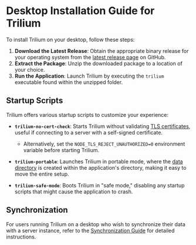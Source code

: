 # Desktop Installation Guide for Trilium

To install Trilium on your desktop, follow these steps:

1. **Download the Latest Release**: Obtain the appropriate binary release for your operating system from the [latest release page](https://github.com/TriliumNext/Notes/releases/latest) on GitHub.
2. **Extract the Package**: Unzip the downloaded package to a location of your choice.
3. **Run the Application**: Launch Trilium by executing the `trilium` executable found within the unzipped folder.

## Startup Scripts

Trilium offers various startup scripts to customize your experience:

- **`trilium-no-cert-check`**: Starts Trilium without validating [TLS certificates](tls-configuration.md), useful if connecting to a server with a self-signed certificate.
  - Alternatively, set the `NODE_TLS_REJECT_UNAUTHORIZED=0` environment variable before starting Trilium.

- **`trilium-portable`**: Launches Trilium in portable mode, where the [data directory](data-directory.md) is created within the application's directory, making it easy to move the entire setup.

- **`trilium-safe-mode`**: Boots Trilium in "safe mode," disabling any startup scripts that might cause the application to crash.

## Synchronization

For users running Trilium on a desktop who wish to synchronize their data with a server instance, refer to the [Synchronization Guide](synchronization.md) for detailed instructions.
